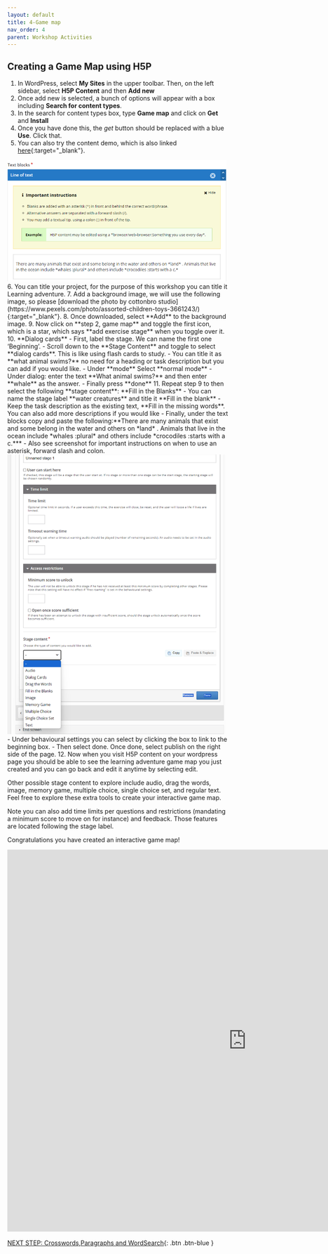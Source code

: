 ```yaml
---
layout: default
title: 4-Game map
nav_order: 4
parent: Workshop Activities
---
```

## Creating a Game Map using H5P

1. In WordPress, select **My Sites** in the upper toolbar. Then, on the left sidebar, select **H5P Content**  and then **Add new**
2. Once add new is selected, a bunch of options will appear with a box including **Search for content types**.
3. In the search for content types box, type **Game map** and click on  **Get** and **Install**
4. Once you have done this, the *get* button should be replaced with a blue **Use**. Click that.
5. You can also try the content demo, which is also linked [here](https://h5p.org/content-types/game-map#example=1463359){:target="_blank"}.
<img src="images/text-blocks.png" style="width:500px"> 
6. You can title your project, for the purpose of this workshop you can title it Learning adventure.
7. Add a background image, we will use the following image, so please [download the photo by cottonbro studio](https://www.pexels.com/photo/assorted-children-toys-3661243/){:target="_blank"}. 
8. Once downloaded, select **Add** to the background image.
9. Now click on **step 2, game map** and toggle the first icon, which is a star, which says **add exercise stage** when you toggle over it.
10. **Dialog cards**
    - First, label the stage. We can name the first one ‘Beginning’.
    - Scroll down to the **Stage Content** and toggle to select **dialog cards**. This is like using flash cards to study.
    - You can title it as **what animal swims?** no need for a heading or task description but you can add if you would like.
    - Under **mode** Select **normal mode**
    - Under dialog: enter the text **What animal swims?** and then enter **whale** as the answer.
    - Finally press **done**
11. Repeat step 9 to then select the following **stage content**: **Fill in the Blanks**
    - You can name the stage label **water creatures** and title it **Fill in the blank**
    - Keep the task description as the existing text, **Fill in the missing words**. You can also add more descriptions if you would like
    - Finally, under the text blocks copy and paste the following:**There are many animals that exist and some belong in the water and others on *land* . Animals that live in the ocean include *whales :plural* and others include *crocodiles :starts with a c.***
    - Also see screenshot for important instructions on when to use an asterisk, forward slash and colon.<br>
<img src="images/game-map-2.png" style="width:500px"> 
    - Under behavioural settings you can select by clicking the box to link to the beginning box.
    - Then select done. Once done, select publish on the right side of the page.
12. Now when you visit H5P content on your wordpress page you should be able to see the learning adventure game map you just created and you can go back and edit it anytime by selecting edit.

Other possible stage content to explore include audio, drag the words, image, memory game, multiple choice, single choice set, and regular text. Feel free to explore these extra tools to create your interactive game map. 

Note you can also add time limits per questions and restrictions (mandating a minimum score to move on for instance) and feedback. Those features are located following the stage label.

Congratulations you have created an interactive game map!

<iframe src="https://h5p.org/h5p/embed/1466205" width="1090" height="870" frameborder="0" allowfullscreen="allowfullscreen" allow="geolocation *; microphone *; camera *; midi *; encrypted-media *" title="Solar system simplified"></iframe><script src="https://h5p.org/sites/all/modules/h5p/library/js/h5p-resizer.js" charset="UTF-8"></script>

[NEXT STEP: Crosswords,Paragraphs and WordSearch](crosswords-para.html){: .btn .btn-blue }<br>
